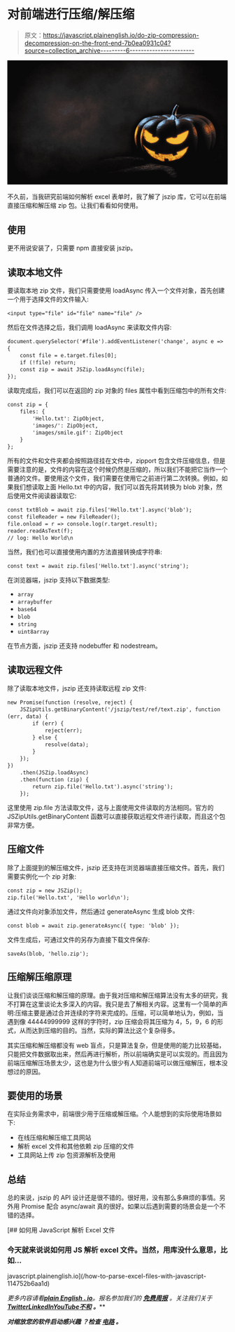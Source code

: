 # 对前端进行压缩/解压缩

> 原文：<https://javascript.plainenglish.io/do-zip-compression-decompression-on-the-front-end-7b0ea0931c04?source=collection_archive---------6----------------------->

![](img/aac98bc492cb778c9baf9f5d046df053.png)

不久前，当我研究前端如何解析 excel 表单时，我了解了 jszip 库，它可以在前端直接压缩和解压缩 zip 包。让我们看看如何使用。

## 使用

更不用说安装了，只需要 npm 直接安装 jszip。

## 读取本地文件

要读取本地 zip 文件，我们只需要使用 loadAsync 传入一个文件对象，首先创建一个用于选择文件的文件输入:

```
<input type="file" id="file" name="file" />
```

然后在文件选择之后，我们调用 loadAsync 来读取文件内容:

```
document.querySelector('#file').addEventListener('change', async e => {
    const file = e.target.files[0];
    if (!file) return;
    const zip = await JSZip.loadAsync(file);
});
```

读取完成后，我们可以在返回的 zip 对象的 files 属性中看到压缩包中的所有文件:

```
const zip = {
    files: {
        'Hello.txt': ZipObject,
        'images/': ZipObject,
        'images/smile.gif': ZipObject
    }
};
```

所有的文件和文件夹都会按照路径挂在文件中，zipport 包含文件压缩信息，但是需要注意的是，文件的内容在这个时候仍然是压缩的，所以我们不能把它当作一个普通的文件。要使用这个文件，我们需要在使用它之前进行第二次转换。例如，如果我们想读取上面 Hello.txt 中的内容，我们可以首先将其转换为 blob 对象，然后使用文件阅读器读取它:

```
const txtBlob = await zip.files['Hello.txt'].async('blob');
const fileReader = new FileReader();
file.onload = r => console.log(r.target.result);
reader.readAsText(f);
// log: Hello World\n
```

当然，我们也可以直接使用内置的方法直接转换成字符串:

```
const text = await zip.files['Hello.txt'].async('string');
```

在浏览器端，jszip 支持以下数据类型:

*   `array`
*   `arraybuffer`
*   `base64`
*   `blob`
*   `string`
*   `uint8array`

在节点方面，jszip 还支持 nodebuffer 和 nodestream。

## 读取远程文件

除了读取本地文件，jszip 还支持读取远程 zip 文件:

```
new Promise(function (resolve, reject) {
    JSZipUtils.getBinaryContent('/jszip/test/ref/text.zip', function (err, data) {
        if (err) {
            reject(err);
        } else {
            resolve(data);
        }
    });
})
    .then(JSZip.loadAsync)
    .then(function (zip) {
        return zip.file('Hello.txt').async('string');
    });
```

这里使用 zip.file 方法读取文件，这与上面使用文件读取的方法相同。官方的 JSZipUtils.getBinaryContent 函数可以直接获取远程文件进行读取，而且这个包非常方便。

## 压缩文件

除了上面提到的解压缩文件，jszip 还支持在浏览器端直接压缩文件。首先，我们需要实例化一个 zip 对象:

```
const zip = new JSZip();
zip.file('Hello.txt', 'Hello world\n');
```

通过文件向对象添加文件，然后通过 generateAsync 生成 blob 文件:

```
const blob = await zip.generateAsync({ type: 'blob' });
```

文件生成后，可通过文件的另存为直接下载文件保存:

```
saveAs(blob, 'hello.zip');
```

## 压缩解压缩原理

让我们谈谈压缩和解压缩的原理。由于我对压缩和解压缩算法没有太多的研究，我不打算在这里谈论太多深入的内容。我只是去了解相关内容。这里有一个简单的声明:压缩主要是通过合并连续的字符来完成的。压缩，可以简单地认为，例如，当遇到像 44444999999 这样的字符时，zip 压缩会将其压缩为 4，5，9，6 的形式，从而达到压缩的目的。当然，实际的算法比这个复杂得多。

其实压缩和解压缩都没有 web 盲点，只是算法复杂，但是使用的能力比较基础，只能把文件数据取出来，然后再进行解析，所以前端确实是可以实现的。而且因为前端压缩解压场景太少，这也是为什么很少有人知道前端可以做压缩解压，根本没想过的原因。

## 要使用的场景

在实际业务需求中，前端很少用于压缩或解压缩。个人能想到的实际使用场景如下:

*   在线压缩和解压缩工具网站
*   解析 excel 文件和其他依赖 zip 压缩的文件
*   工具网站上传 zip 包资源解析及使用

## 总结

总的来说，jszip 的 API 设计还是很不错的。很好用，没有那么多麻烦的事情。另外用 Promise 配合 async/await 真的很好。如果以后遇到需要的场景会是一个不错的选择。

[](/how-to-parse-excel-files-with-javascript-114752b6aa1d) [## 如何用 JavaScript 解析 Excel 文件

### 今天就来说说如何用 JS 解析 excel 文件。当然，用库没什么意思，比如…

javascript.plainenglish.io](/how-to-parse-excel-files-with-javascript-114752b6aa1d) 

*更多内容请看*[***plain English . io***](https://plainenglish.io/)*。报名参加我们的* [***免费周报***](http://newsletter.plainenglish.io/) *。关注我们关于*[***Twitter***](https://twitter.com/inPlainEngHQ)[***LinkedIn***](https://www.linkedin.com/company/inplainenglish/)*[***YouTube***](https://www.youtube.com/channel/UCtipWUghju290NWcn8jhyAw)*[***不和***](https://discord.gg/GtDtUAvyhW) ***。*****

*****对缩放您的软件启动感兴趣*** *？检查* [***电路***](https://circuit.ooo?utm=publication-post-cta) *。***